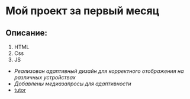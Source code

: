 # Мой проект за первый месяц
## Описание:
1. HTML
2. Css
3. JS
- *Реализован адаптивный дизайн для корректного отображения на различных устройствах*
-   *Добавлены медиазапросы для адаптивности*
- [tutor](https://www.youtube.com/playlist?list=PL90WOmyfsN826_xw8mfvdW8uuSpuT4wp3)
